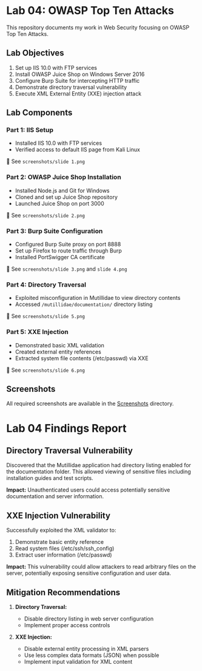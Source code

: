 # Lab 04: OWASP Top Ten Attacks

This repository documents my work in Web Security focusing on OWASP Top Ten Attacks.

## Lab Objectives
1. Set up IIS 10.0 with FTP services
2. Install OWASP Juice Shop on Windows Server 2016
3. Configure Burp Suite for intercepting HTTP traffic
4. Demonstrate directory traversal vulnerability
5. Execute XML External Entity (XXE) injection attack

## Lab Components

### Part 1: IIS Setup
- Installed IIS 10.0 with FTP services
- Verified access to default IIS page from Kali Linux

📸 See `screenshots/slide 1.png`

### Part 2: OWASP Juice Shop Installation
- Installed Node.js and Git for Windows
- Cloned and set up Juice Shop repository
- Launched Juice Shop on port 3000

📸 See `screenshots/slide 2.png`

### Part 3: Burp Suite Configuration
- Configured Burp Suite proxy on port 8888
- Set up Firefox to route traffic through Burp
- Installed PortSwigger CA certificate

📸 See `screenshots/slide 3.png` and `slide 4.png`

### Part 4: Directory Traversal
- Exploited misconfiguration in Mutillidae to view directory contents
- Accessed `/mutillidae/documentation/` directory listing

📸 See `screenshots/slide 5.png` 

### Part 5: XXE Injection
- Demonstrated basic XML validation
- Created external entity references
- Extracted system file contents (/etc/passwd) via XXE

📸 See `screenshots/slide 6.png`

## Screenshots
All required screenshots are available in the [Screenshots](/Screenshots) directory.

# Lab 04 Findings Report

## Directory Traversal Vulnerability
Discovered that the Mutillidae application had directory listing enabled for the documentation folder. This allowed viewing of sensitive files including installation guides and test scripts.

**Impact:** Unauthenticated users could access potentially sensitive documentation and server information.

## XXE Injection Vulnerability
Successfully exploited the XML validator to:
1. Demonstrate basic entity reference
2. Read system files (/etc/ssh/ssh_config)
3. Extract user information (/etc/passwd)

**Impact:** This vulnerability could allow attackers to read arbitrary files on the server, potentially exposing sensitive configuration and user data.

## Mitigation Recommendations
1. **Directory Traversal:**
   - Disable directory listing in web server configuration
   - Implement proper access controls

2. **XXE Injection:**
   - Disable external entity processing in XML parsers
   - Use less complex data formats (JSON) when possible
   - Implement input validation for XML content

